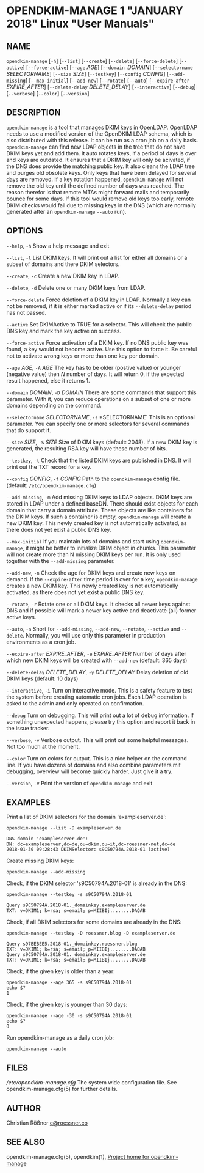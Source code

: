 OPENDKIM-MANAGE 1 "JANUARY 2018" Linux "User Manuals"
=====================================================

NAME
----

`opendkim-manage` [`-h`] [`--list`] [`--create`] [`--delete`] [`--force-delete`]
                         [`--active`] [`--force-active`] [`--age` *AGE*]
                         [`--domain `*DOMAIN*] [`--selectorname` *SELECTORNAME*]
                         [`--size` *SIZE*] [`--testkey`] [`--config` *CONFIG*]
                         [`--add-missing`] [`--max-initial`] [`--add-new`] 
                         [`--rotate`] `[--auto`]
                         [`--expire-after` *EXPIRE_AFTER*]
                         [`--delete-delay` *DELETE_DELAY*]
                         [`--interactive`] [`--debug`]
                         [`--verbose`] [`--color`] [`--version`]

DESCRIPTION
-----------

`opendkim-manage` is a tool that manages DKIM keys in OpenLDAP. OpenLDAP 
needs to use a modified version of the OpenDKIM LDAP schema, which is also 
distributed with this release. It can be run as a cron job on a daily basis. 
`opendkim-manage` can find new LDAP objcets in the tree that do not have DKIM
keys yet and add them. It auto rotates keys, if a period of days is over and
keys are outdated. It ensures that a DKIM key will only be acivated, if the
DNS does provide the matching public key. It also cleans the LDAP tree and 
purges old obsolete keys. Only keys that have been delayed for several days 
are removed. If a key rotation happened, `opendkim-manage` will not remove the
old key until the defined number of days was reached. The reason therefor is 
that remote MTAs might forward mails and temporarily bounce for some days. If
this tool would remove old keys too early, remote DKIM checks would fail due
to missing keys in the DNS (which are normally generated after an 
`opendkim-manage` `--auto` run). 

OPTIONS
-------

`--help`, `-h`
    Show a help message and exit

`--list`, `-l`
    List DKIM keys. It will print out a list for either all domains or a 
    subset of domains and there DKIM selectors.
    
`--create`, `-c`
    Create a new DKIM key in LDAP.
    
`--delete`, `-d`
    Delete one or many DKIM keys from LDAP.
    
`--force-delete`
    Force deletion of a DKIM key in LDAP. Normally a key can not be removed, 
    if it is either marked active or if its `--delete-delay` period has not 
    passed.
    
`--active`
    Set DKIMActive to TRUE for a selector. This will check the public DNS key
     and mark the key active on success.
    
`--force-active`
    Force activation of a DKIM key. If no DNS public key was found, a key 
    would not become active. Use this option to force it. Be careful not to 
    activate wrong keys or more than one key per domain.
    
`--age` *AGE*, `-A` *AGE*
    The key has to be older (postive value) or younger  (negative value) then
     *N* number of days. It will return 0, if the expected result happened, 
     else it returns 1.
    
`--domain` *DOMAIN*, `-D` *DOMAIN*
    There are some commands that support this parameter. With it, you can 
    reduce operations on a subset of one or more domains depending on the 
    command.
    
`--selectorname` *SELECTORNAME*, `-s` *SELECTORNAME`
    This is an optional parameter. You can specify one or more selectors for 
    several commands that do support it.
    
`--size` *SIZE*, `-S` *SIZE* 
    Size of DKIM keys (default: 2048). If a new DKIM key is generated, the 
    resulting RSA key will have these number of bits.
    
`--testkey`, `-t`
    Check that the listed DKIM keys are published in DNS. It will print out 
    the TXT record for a key.
    
`--config` *CONFIG*, `-f` *CONFIG*
    Path to the `opendkim-manage` config file. (default:
    `/etc/opendkim-manage.cfg`)
    
`--add-missing`, `-m`
    Add missing DKIM keys to LDAP objects. DKIM keys are stored in LDAP under
    a defined baseDN. There should exist objects for each domain that carry 
    a domain attribute. These objects are like containers for the DKIM keys.
    If such a container is empty, `opendkim-manage` will create a new DKIM 
    key. This newly created key is not automatically activated, as there does
    not yet exist a public DNS key. 

`--max-initial`
    If you maintain lots of domains and start using `opendkim-manage`, it 
    might be better to initialize DKIM object in chunks. This parameter will not 
    create more than N missing DKIM keys per run. It is only used together 
    with the `--add-missing` parameter.

`--add-new`, `-n`
    Check the age for DKIM keys and create new keys on demand. If the 
    `--expire-after` time period is over for a key, `opendkim-manage` creates
    a new DKIM key. This newly created key is not automatically activated, as 
    there does not yet exist a public DNS key.
    
`--rotate`, `-r`
    Rotate one or all DKIM keys. It checks all newer keys against DNS and if 
    possible will mark a newer key active and deactivate (all) former active 
    keys.

`--auto`, `-a`
    Short for `--add-missing`, `--add-new`, `--rotate`, `--active` and 
    `--delete`. Normally, you will use only this parameter in production 
    environments as a cron job.
    
`--expire-after` *EXPIRE_AFTER*, `-e` *EXPIRE_AFTER*
    Number of days after which new DKIM keys will be created with `--add-new` 
    (default: 365 days)
    
`--delete-delay` *DELETE_DELAY*, `-y` *DELETE_DELAY*
    Delay deletion of old DKIM keys (default: 10 days)
    
`--interactive`, `-i`
    Turn on interactive mode. This is a safety feature to test the system 
    before creating automatic cron jobs. Each LDAP operation is asked to the 
    admin and only operated on confirmation.
    
`--debug`
    Turn on debugging. This will print out a lot of debug information. If 
    something unexpected happens, please try this option and report it back 
    in the issue tracker.

`--verbose`, `-v`
    Verbose output. This will print out some helpful messages. Not too much 
    at the moment.
    
`--color`
    Turn on colors for output. This is a nice helper on the command line. If 
    you have dozens of domains and also combine parameters mit debugging, 
    overview will become quickly harder. Just give it a try.
    
`--version`, `-V` 
    Print the version of `opendkim-manage` and exit

EXAMPLES
--------

Print a list of DKIM selectors for the domain 'exampleserver.de':

    opendkim-manage --list -D exampleserver.de
    
    DNS domain 'exampleserver.de':
    DN: dc=exampleserver,dc=de,ou=dkim,ou=it,dc=roessner-net,dc=de
    2018-01-30 09:28:43 DKIMSelector: s9C50794A.2018-01 (active)

Create missing DKIM keys:

    opendkim-manage --add-missing
    
Check, if the DKIM selector 's9C50794A.2018-01' is already in the DNS:

    opendkim-manage --testkey -s s9C50794A.2018-01
    
    Query s9C50794A.2018-01._domainkey.exampleserver.de
    TXT: v=DKIM1; k=rsa; s=email; p=MIIBIj........DAQAB

Check, if all DKIM selectors for some domains are already in the DNS:

    opendkim-manage --testkey -D roessner.blog -D exampleserver.de
    
    Query s97BEBEE5.2018-01._domainkey.roessner.blog
    TXT: v=DKIM1; k=rsa; s=email; p=MIIBIj........DAQAB
    Query s9C50794A.2018-01._domainkey.exampleserver.de
    TXT: v=DKIM1; k=rsa; s=email; p=MIIBIj........DAQAB
    
Check, if the given key is older than a year:

    opendkim-manage --age 365 -s s9C50794A.2018-01
    echo $?
    1

Check, if the given key is younger than 30 days:

    opendkim-manage --age -30 -s s9C50794A.2018-01
    echo $?
    0

Run opendkim-manage as a daily cron job:

    opendkim-manage --auto
    

FILES
-----

*/etc/opendkim-manage.cfg*
      The system wide configuration file. See opendkim-manage.cfg(5) for 
      further details.

AUTHOR
------

Christian Rößner <c@roessner.co>

SEE ALSO
--------

opendkim-manage.cfg(5), opendkim(1), [Project home for opendkim-manage](https://github.com/croessner/opendkim-manage/)